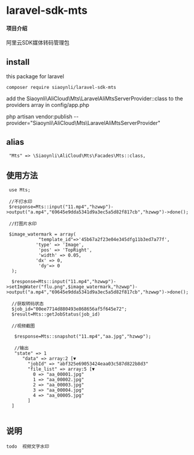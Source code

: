 # laravel-sdk-mts

#### 项目介绍

阿里云SDK媒体转码管理包

## install

this package  for laravel

```
composer require siaoynli/laravel-sdk-mts
```
add the   Siaoynli\AliCloud\Mts\LaravelAliMtsServerProvider::class   to the providers array in config/app.php

php artisan vendor:publish --provider="Siaoynli\AliCloud\Mts\LaravelAliMtsServerProvider"

## alias

```
 "Mts" => \Siaoynli\AliCloud\Mts\Facades\Mts::class,
```

## 使用方法

```
 use Mts;
 
 //不打水印
 $response=Mts::input("11.mp4","hzwwp")->output("a.mp4","69645e9dda5341d9a3ec5a5d82f817cb","hzwwp")->done();
 
 //打图片水印
 
 $image_watermark = array(
            "template_id"=>'45b67a2f23e04e345dfg11b3ed7a77f',
           'type' => 'Image',
            'pos' => 'TopRight',
            'width' => 0.05,
           'dx' => 0,
            'dy'=> 0
  );
 
  $response=Mts::input("11.mp4","hzwwp")->setImgWater("flu.png",$image_watermark,"hzwwp")->output("a.mp4","69645e9dda5341d9a3ec5a5d82f817cb","hzwwp")->done();
  
  //获取转码状态
  $job_id="00ee7714d880493e868656af5f645e72";
  $result=Mts::getJobStatus(job_id)
  
  //视频截图
  
   $response=Mts::snapshot("11.mp4","aa.jpg","hzwwp");
   
   //输出
   "state" => 1
      "data" => array:2 [▼
        "jobId" => "abf325e69053424eaa03c587d822b8d3"
        "file_list" => array:5 [▼
          0 => "aa_00001.jpg"
          1 => "aa_00002.jpg"
          2 => "aa_00003.jpg"
          3 => "aa_00004.jpg"
          4 => "aa_00005.jpg"
        ]
  ]
  
```

## 说明

```
todo  视频文字水印
```

## 
